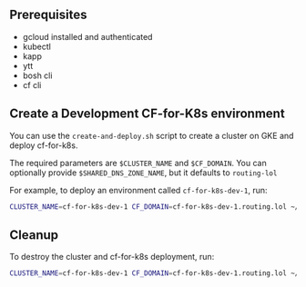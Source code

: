 ## Prerequisites
* gcloud installed and authenticated
* kubectl
* kapp
* ytt
* bosh cli
* cf cli

## Create a Development CF-for-K8s environment
You can use the `create-and-deploy.sh` script to create a cluster on GKE and deploy cf-for-k8s.

The required parameters are `$CLUSTER_NAME` and `$CF_DOMAIN`. You can optionally provide `$SHARED_DNS_ZONE_NAME`, but it defaults to `routing-lol`

For example, to deploy an environment called `cf-for-k8s-dev-1`, run:

```bash
CLUSTER_NAME=cf-for-k8s-dev-1 CF_DOMAIN=cf-for-k8s-dev-1.routing.lol ~/workspace/cf-k8s-networking/hack/cf4k8s/create-and-deploy.sh
```

## Cleanup
To destroy the cluster and cf-for-k8s deployment, run:

```bash
CLUSTER_NAME=cf-for-k8s-dev-1 CF_DOMAIN=cf-for-k8s-dev-1.routing.lol ~/workspace/cf-k8s-networking/hack/cf4k8s/destroy.sh
```
